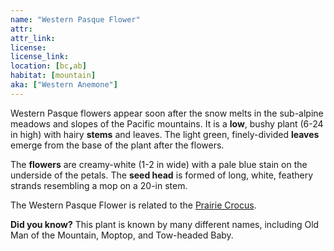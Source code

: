 ```yaml
---
name: "Western Pasque Flower"
attr: 
attr_link: 
license: 
license_link: 
location: [bc,ab]
habitat: [mountain]
aka: ["Western Anemone"]
---
```

Western Pasque flowers appear soon after the snow melts in the sub-alpine meadows and slopes of the Pacific mountains. It is a **low**, bushy plant (6-24 in high) with hairy **stems** and leaves. The light green, finely-divided **leaves** emerge from the base of the plant after the flowers.

The **flowers** are creamy-white (1-2 in wide) with a pale blue stain on the underside of the petals. The **seed head** is formed of long, white, feathery strands resembling a mop on a 20-in stem.

The Western Pasque Flower is related to the [Prairie Crocus](/plants/pracrocus).

**Did you know?** This plant is known by many different names, including Old Man of the Mountain, Moptop, and Tow-headed Baby.
